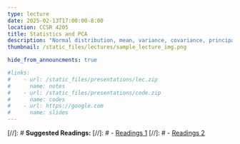 ```yaml
---
type: lecture
date: 2025-02-13T17:00:00-8:00
location: CCSR 4205
title: Statistics and PCA
description: "Normal distribution, mean, variance, covariance, principal components analysis, denoising, dimensionality reduction."
thumbnail: /static_files/lectures/sample_lecture_img.png

hide_from_announcments: true

#links: 
#    - url: /static_files/presentations/lec.zip
#      name: notes
#    - url: /static_files/presentations/code.zip
#      name: codes
#    - url: https://google.com
#      name: slides
---
```

[//]: # **Suggested Readings:**
[//]: # - [Readings 1](http://example.com)
[//]: # - [Readings 2](http://example.com)

